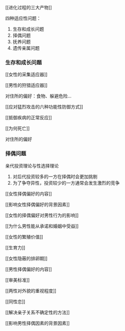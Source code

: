 [[进化过程的三大产物]]

四种适应性问题：
1. 生存和成长问题
2. 择偶问题
3. 抚养问题
4. 遗传亲属问题

### 生存和成长问题

[[女性的采集适应器]]

[[男性的狩猎适应器]]

对住所的偏好：食物、躲避危险...

[[应对猛烈攻击的六种功能性防御方式]]

[[抵御疾病的正常反应]]

[[为何死亡]]

对住所的偏好


### 择偶问题

亲代投资理论与性选择理论

1. 对后代投资较多的一方在择偶时会更加挑剔
2. 为了争夺异性，投资较少的一方通常会发生激烈的竞争

[[女性择偶偏好的内容]]

[[影响女性择偶偏好的背景因素]]

[[女性的择偶偏好对男性行为的影响]]


[[为什么男性能从承诺和婚姻中受益]]

[[女性的繁殖价值]]

[[生育力]]

[[女性隐蔽的排卵期]]

[[男性择偶偏好的内容]]

[[审美标准]]

[[两性对外貌的重视程度]]

[[同性恋]]

[[解决亲子关系不确定性的方法]]

[[影响男性择偶因素的背景因素]]


